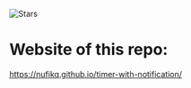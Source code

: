 ![Stars](https://img.shields.io/github/stars/larymak/Python-project-Scripts)

# Website of this repo:

https://nufikq.github.io/timer-with-notification/
